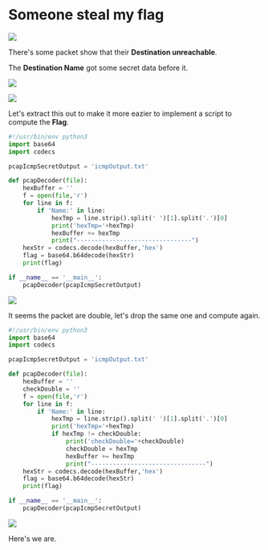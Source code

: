 # **Someone steal my flag**

![](https://i.imgur.com/rk05CGi.png)

There's some packet show that their **Destination unreachable**.

The **Destination Name** got some secret data before it.

![](https://i.imgur.com/67cU9Ha.png)

![](https://i.imgur.com/VJrf6bN.png)

Let's extract this out to make it more eazier to implement a script to compute the **Flag**.

```python
#!/usr/bin/env python3
import base64
import codecs

pcapIcmpSecretOutput = 'icmpOutput.txt'

def pcapDecoder(file):
    hexBuffer = ''
    f = open(file,'r')
    for line in f:
        if 'Name:' in line:
            hexTmp = line.strip().split(' ')[1].split('.')[0]
            print('hexTmp='+hexTmp)
            hexBuffer += hexTmp
            print("--------------------------------")
    hexStr = codecs.decode(hexBuffer,'hex')
    flag = base64.b64decode(hexStr)
    print(flag)

if __name__ == '__main__':
	pcapDecoder(pcapIcmpSecretOutput)
```

![](https://i.imgur.com/3sU2ZCp.png)

It seems the packet are double, let's drop the same one and compute again.

```python
#!/usr/bin/env python3
import base64
import codecs

pcapIcmpSecretOutput = 'icmpOutput.txt'

def pcapDecoder(file):
    hexBuffer = ''
    checkDouble = ''
    f = open(file,'r')
    for line in f:
        if 'Name:' in line:
            hexTmp = line.strip().split(' ')[1].split('.')[0]
            print('hexTmp='+hexTmp)
            if hexTmp != checkDouble: 
                print('checkDouble='+checkDouble)
                checkDouble = hexTmp
                hexBuffer += hexTmp
                print("--------------------------------")
    hexStr = codecs.decode(hexBuffer,'hex')
    flag = base64.b64decode(hexStr)
    print(flag)

if __name__ == '__main__':
	pcapDecoder(pcapIcmpSecretOutput)
```

![](https://i.imgur.com/bmccmMT.png)

Here's we are.
